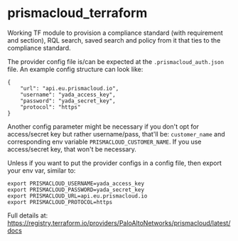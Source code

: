 # prismacloud_terraform

Working TF module to provision a compliance standard (with requirement and section), RQL search, saved search and policy from it that ties to the compliance standard.

The provider config file is/can be expected at the `.prismacloud_auth.json` file.
An example config structure can look like:
```
{
    "url": "api.eu.prismacloud.io", 
    "username": "yada_access_key", 
    "password": "yada_secret_key", 
    "protocol": "https"
}
```
Another config parameter might be necessary if you don't opt for access/secret key but rather username/pass, that'll be: `customer_name` and corresponding env variable `PRISMACLOUD_CUSTOMER_NAME`.
If you use access/secret key, that won't be necessary. 

Unless if you want to put the provider configs in a config file, then export your env var, similar to:

```
export PRISMACLOUD_USERNAME=yada_access_key
export PRISMACLOUD_PASSWORD=yada_secret_key
export PRISMACLOUD_URL=api.eu.prismacloud.io
export PRISMACLOUD_PROTOCOL=https
```

Full details at:
https://registry.terraform.io/providers/PaloAltoNetworks/prismacloud/latest/docs
